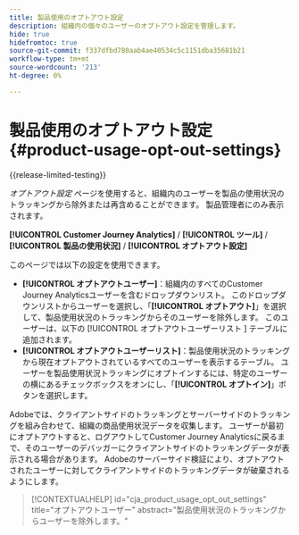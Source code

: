 ```yaml
---
title: 製品使用のオプトアウト設定
description: 組織内の個々のユーザーのオプトアウト設定を管理します。
hide: true
hidefromtoc: true
source-git-commit: f337dfbd780aab4ae40534c5c1151dba35681b21
workflow-type: tm+mt
source-wordcount: '213'
ht-degree: 0%

---
```


# 製品使用のオプトアウト設定 {#product-usage-opt-out-settings}

{{release-limited-testing}}

_オプトアウト設定_ ページを使用すると、組織内のユーザーを製品の使用状況のトラッキングから除外または再含めることができます。 製品管理者にのみ表示されます。

**[!UICONTROL Customer Journey Analytics]** / **[!UICONTROL ツール]** / **[!UICONTROL 製品の使用状況]** / **[!UICONTROL オプトアウト設定]**

このページでは以下の設定を使用できます。

* **[!UICONTROL オプトアウトユーザー]**：組織内のすべてのCustomer Journey Analyticsユーザーを含むドロップダウンリスト。 このドロップダウンリストからユーザーを選択し、「**[!UICONTROL オプトアウト]**」を選択して、製品使用状況のトラッキングからそのユーザーを除外します。 このユーザーは、以下の [!UICONTROL  オプトアウトユーザーリスト ] テーブルに追加されます。
* **[!UICONTROL オプトアウトユーザーリスト]**：製品使用状況のトラッキングから現在オプトアウトされているすべてのユーザーを表示するテーブル。 ユーザーを製品使用状況トラッキングにオプトインするには、特定のユーザーの横にあるチェックボックスをオンにし、「**[!UICONTROL オプトイン]**」ボタンを選択します。

Adobeでは、クライアントサイドのトラッキングとサーバーサイドのトラッキングを組み合わせて、組織の商品使用状況データを収集します。 ユーザーが最初にオプトアウトすると、ログアウトしてCustomer Journey Analyticsに戻るまで、そのユーザーのデバッガーにクライアントサイドのトラッキングデータが表示される場合があります。 Adobeのサーバーサイド検証により、オプトアウトされたユーザーに対してクライアントサイドのトラッキングデータが破棄されるようにします。

>[!CONTEXTUALHELP]
>id="cja_product_usage_opt_out_settings"
>title="オプトアウトユーザー"
>abstract="製品使用状況のトラッキングからユーザーを除外します。"
